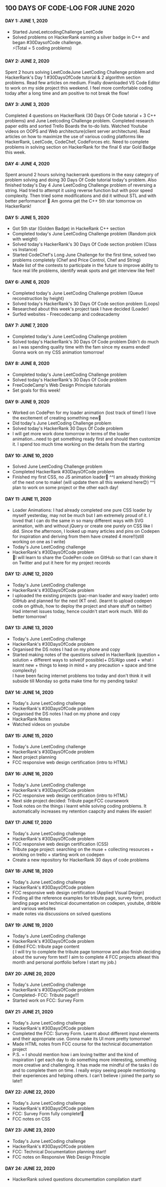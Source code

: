 ## 100 DAYS OF CODE-LOG FOR JUNE 2020

#### DAY 1: JUNE 1, 2020
- Started JuneLeetcodingChallenge LeetCode 
- Solved problems on HackerRank earning a silver badge in C++ and began #30DaysofCode challenge.<br/>
:zap:(Total = 5 coding problems)

#### DAY 2: JUNE 2, 2020
Spent 2 hours solving LeetCodeJune LeetCoding Challenge problem and HackerRank's Day 1 #30DaysOfCode tutorial & 2 algorithm section problems. Read few articles on medium. Finally downloaded VS Code Editor to work on my side project this weekend. I feel more comfortable coding today after a long time and am positive to not break the flow!

#### DAY 3: JUNE 3, 2020
Completed 4 questions on HackerRank (30 Days Of Code tutorial + 3 C++ problems) and June Leetcoding Challenge problem. Completed research paper edits and sorted Trello Boards the to-do lists. Watched Youtube videos on OOPS and Web architecture(client server architecture).
Read articles on how to maximize the use of various coding platforms like HackerRank, LeetCode, CodeChef, CodeForces etc. Need to complete problems in solving section on HackerRank for the final 6 star Gold Badge this week. 

#### DAY 4: JUNE 4, 2020
Spent around 2 hours solving hackerrank questions in the easy category of problem solving and doing 30 Days Of Code tutorial today's problem. Also finished today's Day 4 June LeetCoding Challenge problem of reversing a string. Had tried to attempt it using reverse function but with poor speed complexity. Then tried some modifications and did it without STL and with better performance! :muscle:
Am gonna get the C++ 5th star tomorrow on HackerRank!

#### DAY 5: JUNE 5, 2020
- Got 5th star (Golden Badge) in HackeRank C++ section
- Completed today's June LeetCoding Challenge problem (Random pick with weight)
- Solved today's HackerRank's 30 Days Of Code section problem (Class vs Instance) 
- Started CodeChef's Long June Challenge for the first time, solved two problems completely (Chef and Price Control, Chef and String)
- Made list of the contests to participate in the future to improve ability to face real life problems, identify weak spots and get interview like feel!

#### DAY 6: JUNE 6, 2020
- Completed today's June LeetCoding Challenge problem (Queue reconstruction by height)
- Solved today's HackerRank's 30 Days Of Code section problem (Loops) 
- Researched about this week's project task I have decided (Loader)
- Surfed websites - Freecodecamp and codeacademy 

#### DAY 7: JUNE 7, 2020
- Completed today's June LeetCoding Challenge problem 
- Solved today's HackerRank's 30 Days Of Code problem 
Didn't do much as I was spending quality time with the fam since my exams ended! Gonna work on my CSS animation tomorrow! 

#### DAY 8: JUNE 8, 2020
- Completed today's June LeetCoding Challenge problem 
- Solved today's HackerRank's 30 Days Of Code problem 
- FreeCodeCamp's Web Design Principle tutorials
- Set goals for this week!

#### DAY 9: JUNE 9, 2020
- Worked on CodePen for my loader animation (lost track of time!) I love the excitement of creating something new🤩
- Did today's June LeetCoding Challenge problem 
- Solved today's HackerRank 30 Days Of Code problem 
- I will get more work done tomorrow in terms of the loader animation...need to get something ready first and should then customize it. I spend too much time working on the details from the starting

#### DAY 10: JUNE 10, 2020
- Solved June LeetCoding Challenge problem 
- Completed HackerRank #30DaysOfCode problem 
- Finished my first CSS, no JS animation loader💪
^^I am already thinking of the next one to make! (will update them all this weekend here😊)
^^I plan to work on some project or the other each day!

#### DAY 11: JUNE 11, 2020
- Loader Animations: I had already completed one pure CSS loader by myself yesterday, may not be much but I am extremely proud of it. I loved that I can do the same in so many different ways with SVG animation, with and without jQuery or create one purely on CSS like I did. Since the afternoon, I looked up many articles and pins on Codepen for inspiration and deriving from them have created 4 more!!(still working on one as I write)
- Today's June LeetCoding challenge 
- HackerRank's #30DaysOfCode problem <br/>
:pencil:I will learn to share the CodePen code on GitHub so that I can share it on Twitter and put it here for my project records

#### DAY 12: JUNE 12, 2020
- Today's June LeetCoding challenge 
- HackerRank's #30DaysOfCode problem <br/>
-  I uploaded the existing projects (pac-man loader and wavy loader) onto GitHub and planned for the next (KT one). (learnt to upload codepen code on github, how to deploy the project and share stuff on twitter) <br/>
Had internet issues today, hence couldn't start work much. Will do better tomorrow! 

#### DAY 13: JUNE 13, 2020
- Today's June LeetCoding challenge 
- HackerRank's #30DaysOfCode problem
- Organised the DS notes I had on my phone and copy 
- Started making notes of the questions solved in HackerRank (question + solution + different ways to solve(if possible)+ DS/Algo used + what i learnt new + things to keep in mind + any precaution + space and time complexity) <br/>
I have been facing internet problems too today and don't think it will subside till Monday so gotta make time for my pending tasks!

#### DAY 14: JUNE 14, 2020
- Today's June LeetCoding challenge 
- HackerRank's #30DaysOfCode problem
- Organised the DS notes I had on my phone and copy 
- HackarRank Notes
- Watched videos on youtube

#### DAY 15: JUNE 15, 2020
- Today's June LeetCoding challenge 
- HackerRank's #30DaysOfCode problem
- Next project planning
- FCC responsive web design certification (intro to HTML)

#### DAY 16: JUNE 16, 2020
- Today's June LeetCoding challenge 
- HackerRank's #30DaysOfCode problem
- FCC responsive web design certification (intro to HTML)
- Next side project decided: Tribute page:FCC coursework
- Took notes on the things i learnt while solving coding problems. It automatically increases my retention caapcity and makes life easier!

#### DAY 17: JUNE 17, 2020
- Today's June LeetCoding challenge 
- HackerRank's #30DaysOfCode problem
- FCC responsive web design certification (CSS) 
- Tribute page project: searching on the muse + collecting resources + working on trello + starting work on codepen
- Create a new repository for HackerRank 30 days of code problems

#### DAY 18: JUNE 18, 2020
- Today's June LeetCoding challenge 
- HackerRank's #30DaysOfCode problem
- FCC responsive web design certification (Applied Visual Design) 
- Finding all the reference examples for tribute page, survey form, product landing page and technical documentation on codepen, youtube, dribble and various websites
- made notes via discussions on solved questions

#### DAY 19: JUNE 19, 2020
- Today's June LeetCoding challenge 
- HackerRank's #30DaysOfCode problem
- Edited FCC: tribute page content <br/>
( I will try to complete the tribute page tomorrow and also finish deciding about the survey form text! I aim to complete 4 FCC projects atleast this month and personal portfolio before I start my job.)

#### DAY 20: JUNE 20, 2020
- Today's June LeetCoding challenge 
- HackerRank's #30DaysOfCode problem
- Completed- FCC: Tribute page!!!
- Started work on FCC: Survey Form

#### DAY 21: JUNE 21, 2020
- Today's June LeetCoding challenge 
- HackerRank's #30DaysOfCode problem
- Completed the FCC: Survey Form. Learnt about different input elements and their appropriate use. Gonna make its UI more pretty tomorrow!
- Made HTML notes from FCC course for the technical documentation project
- P.S. = I should mention how i am loving twitter and the kind of inspiration I get each day to do something more interesting, something more creative and challenging. It has made me mindful of the tasks I do and to complete them on time. I really enjoy seeing people mentioning their experiences and helping others. I can't believe i joined the party so late!!

#### DAY 22: JUNE 22, 2020
- Today's June LeetCoding challenge 
- HackerRank's #30DaysOfCode problem
- FCC: Survey Form fully complete!💪 
- FCC notes on CSS 

#### DAY 23: JUNE 23, 2020
- Today's June LeetCoding challenge 
- HackerRank's #30DaysOfCode problem
- FCC: Technical Documentation planning start!
- FCC notes on Responsive Web Design Principle

#### DAY 24: JUNE 22, 2020
- HackerRank solved questions documentation compilation start!

